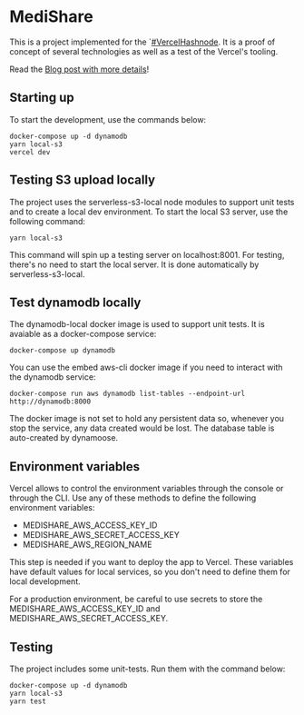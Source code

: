 # MediShare

This is a project implemented for the
`[#VercelHashnode](https://townhall.hashnode.com/announcing-hashnode-hackathon-powered-by-vercel).
It is a proof of concept of several technologies as well as a test of the
Vercel's tooling.

Read the [Blog post with more details](http://sabchuk.hashnode.dev/media-sharing-application-for-medical-professionals)!

## Starting up

To start the development, use the commands below:

```
docker-compose up -d dynamodb
yarn local-s3
vercel dev
```

## Testing S3 upload locally

The project uses the serverless-s3-local node modules to support unit tests and
to create a local dev environment. To start the local S3 server, use the
following command:

```
yarn local-s3
```

This command will spin up a testing server on localhost:8001. For testing,
there's no need to start the local server. It is done automatically by
serverless-s3-local.

## Test dynamodb locally

The dynamodb-local docker image is used to support unit tests. It is avaiable
as a docker-compose service:

```
docker-compose up dynamodb
```

You can use the embed aws-cli docker image if you need to interact with the
dynamodb service:

```
docker-compose run aws dynamodb list-tables --endpoint-url http://dynamodb:8000
```

The docker image is not set to hold any persistent data so, whenever you stop
the service, any data created would be lost. The database table is auto-created
by dynamoose.

## Environment variables

Vercel allows to control the environment variables through the console or
through the CLI. Use any of these methods to define the following environment
variables:

* MEDISHARE_AWS_ACCESS_KEY_ID
* MEDISHARE_AWS_SECRET_ACCESS_KEY
* MEDISHARE_AWS_REGION_NAME

This step is needed if you want to deploy the app to Vercel. These variables
have default values for local services, so you don't need to define them for
local development.

For a production environment, be careful to use secrets to store the
MEDISHARE_AWS_ACCESS_KEY_ID and MEDISHARE_AWS_SECRET_ACCESS_KEY.

## Testing

The project includes some unit-tests. Run them with the command below:

```
docker-compose up -d dynamodb
yarn local-s3
yarn test
```
